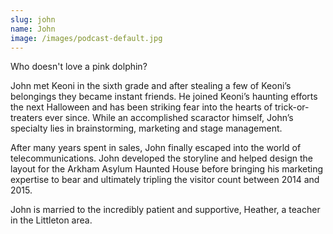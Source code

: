 ```yaml
---
slug: john
name: John
image: /images/podcast-default.jpg
---
```

Who doesn't love a pink dolphin?
 
John met Keoni in the sixth grade and after stealing a few of Keoni’s belongings they became 
instant friends. He joined Keoni’s haunting efforts the next Halloween and has been striking 
fear into the hearts of trick-or-treaters ever since. While an accomplished scaractor himself, 
John’s specialty lies in brainstorming, marketing and stage management. 
 
After many years spent in sales, John finally escaped into the world of telecommunications. 
John developed the storyline and helped design the layout for the Arkham Asylum Haunted House 
before bringing his marketing expertise to bear and ultimately tripling the visitor count between 
2014 and 2015. 
 
John is married to the incredibly patient and supportive, Heather, a teacher in the Littleton area.
